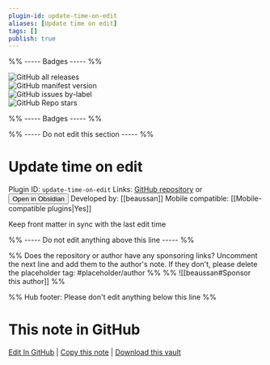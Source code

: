 ```yaml
---
plugin-id: update-time-on-edit
aliases: [Update time on edit]
tags: []
publish: true
---
```


%% ----- Badges ----- %%

![GitHub all releases](https://img.shields.io/github/downloads/beaussan/update-time-on-edit-obsidian/total?color=573E7A&logo=github&style=for-the-badge)  
![GitHub manifest version](https://img.shields.io/github/manifest-json/v/beaussan/update-time-on-edit-obsidian?color=573E7A&logo=github&style=for-the-badge)  
![GitHub issues by-label](https://img.shields.io/github/issues/beaussan/update-time-on-edit-obsidian/help%20wanted?color=573E7A&logo=github&style=for-the-badge)  
![GitHub Repo stars](https://img.shields.io/github/stars/beaussan/update-time-on-edit-obsidian?color=573E7A&logo=github&style=for-the-badge)

%% ----- Badges ----- %%

%% ----- Do not edit this section ----- %%

# Update time on edit

Plugin ID: `update-time-on-edit`
Links: [GitHub repository](https://github.com/beaussan/update-time-on-edit-obsidian) or [<button id=HH>Open in Obsidian</button>](obsidian://show-plugin?id=update-time-on-edit)
Developed by: [[beaussan]]
Mobile compatible: [[Mobile-compatible plugins|Yes]]

Keep front matter in sync with the last edit time

%% ----- Do not edit anything above this line ----- %%

%% Does the repository or author have any sponsoring links? Uncomment the next line and add them to the author's note. If they don't, please delete the placeholder tag: #placeholder/author %%
%% ![[beaussan#Sponsor this author]] %%

%% Hub footer: Please don't edit anything below this line %%

# This note in GitHub

<span class="git-footer">[Edit In GitHub](https://github.dev/obsidian-community/obsidian-hub/blob/main/02%20-%20Community%20Expansions/02.05%20All%20Community%20Expansions/Plugins/update-time-on-edit.md "git-hub-edit-note") | [Copy this note](https://raw.githubusercontent.com/obsidian-community/obsidian-hub/main/02%20-%20Community%20Expansions/02.05%20All%20Community%20Expansions/Plugins/update-time-on-edit.md "git-hub-copy-note") | [Download this vault](https://github.com/obsidian-community/obsidian-hub/archive/refs/heads/main.zip "git-hub-download-vault") </span>
